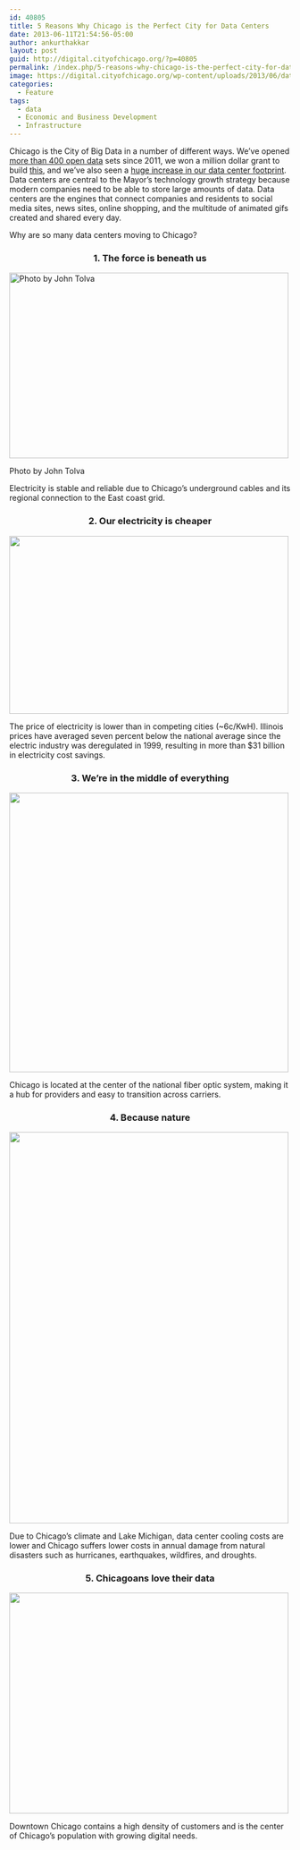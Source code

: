 ```yaml
---
id: 40805
title: 5 Reasons Why Chicago is the Perfect City for Data Centers
date: 2013-06-11T21:54:56-05:00
author: ankurthakkar
layout: post
guid: http://digital.cityofchicago.org/?p=40805
permalink: /index.php/5-reasons-why-chicago-is-the-perfect-city-for-data-centers/
image: https://digital.cityofchicago.org/wp-content/uploads/2013/06/datacenter.jpg
categories:
  - Feature
tags:
  - data
  - Economic and Business Development
  - Infrastructure
---
```

Chicago is the City of Big Data in a number of different ways. We&#8217;ve opened <a title="Chicago Data Portal" href="http://data.cityofchicago.org" target="_blank">more than 400 open data</a> sets since 2011, we won a million dollar grant to build <a title="Mayor's Challenge" href="http://digital.cityofchicago.org/index.php/big-news-for-open-data-mayors-challenge/" target="_blank">this</a>, and we&#8217;ve also seen a <a title="press release" href="http://www.cityofchicago.org/city/en/depts/mayor/press_room/press_releases/2013/june_2013/mayor_emanuel_launchesdatacenterexpresstohelpmakechicagothedesti.html" target="_blank">huge increase in our data center footprint</a>. Data centers are central to the Mayor’s technology growth strategy because modern companies need to be able to store large amounts of data. Data centers are the engines that connect companies and residents to social media sites, news sites, online shopping, and the multitude of animated gifs created and shared every day.

Why are so many data centers moving to Chicago?

<h3 style="text-align: center;">
  1. The force is beneath us
</h3>

<div id="attachment_40787" style="width: 510px" class="wp-caption aligncenter">
  <img aria-describedby="caption-attachment-40787" loading="lazy" class="size-full wp-image-40787" alt="Photo by John Tolva" src="http://digital.cityofchicago.org/wp-content/uploads/2013/06/TolvaUnderground.jpg" width="500" height="332" srcset="https://digital.cityofchicago.org/wp-content/uploads/2013/06/TolvaUnderground.jpg 500w, https://digital.cityofchicago.org/wp-content/uploads/2013/06/TolvaUnderground-300x199.jpg 300w" sizes="(max-width: 500px) 100vw, 500px" />
  
  <p id="caption-attachment-40787" class="wp-caption-text">
    Photo by John Tolva
  </p>
</div>

Electricity is stable and reliable due to Chicago&#8217;s underground cables and its regional connection to the East coast grid.

<h3 style="text-align: center;">
  2. Our electricity is cheaper
</h3>

<img loading="lazy" class="aligncenter" alt="" src="http://25.media.tumblr.com/tumblr_maigz3jlUV1rt5smro1_500.gif" width="500" height="318" /> 

The price of electricity is lower than in competing cities (~6c/KwH). Illinois prices have averaged seven percent below the national average since the electric industry was deregulated in 1999, resulting in more than $31 billion in electricity cost savings.

<h3 style="text-align: center;">
  3. We&#8217;re in the middle of everything
</h3>

<img class="aligncenter" alt="" src="http://i.imgur.com/w1F4K.jpg" width="500" /> 

Chicago is located at the center of the national fiber optic system, making it a hub for providers and easy to transition across carriers.

<h3 style="text-align: center;">
  4. Because nature
</h3>

<img loading="lazy" class="aligncenter" alt="" src="http://s3-ec.buzzfed.com/static/enhanced/webdr03/2013/5/30/11/anigif_enhanced-buzz-18993-1369927776-11.gif" width="500" height="700" /> 

Due to Chicago&#8217;s climate and Lake Michigan, data center cooling costs are lower and Chicago suffers lower costs in annual damage from natural disasters such as hurricanes, earthquakes, wildfires, and droughts.

<h3 style="text-align: center;">
  5. Chicagoans love their data
</h3>

<img loading="lazy" class="aligncenter" alt="" src="http://s3-ec.buzzfed.com/static/enhanced/webdr05/2013/5/28/14/anigif_enhanced-buzz-2122-1369765213-11.gif" width="500" height="395" /> 

Downtown Chicago contains a high density of customers and is the center of Chicago&#8217;s population with growing digital needs.